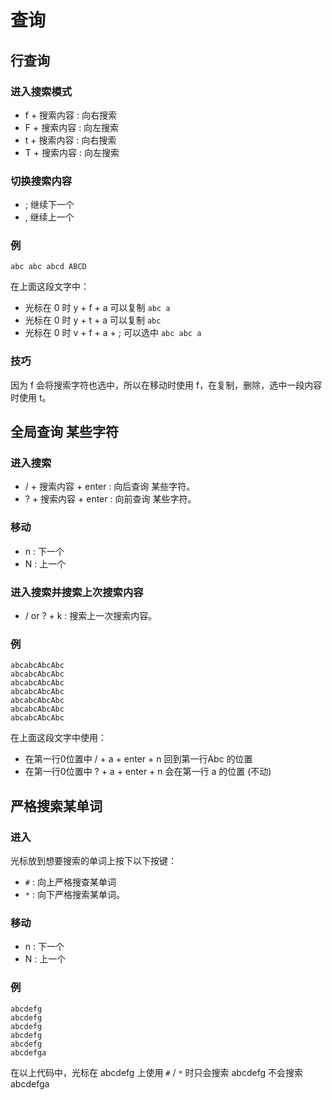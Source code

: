 # 查询
## 行查询
### 进入搜索模式
- f + 搜索内容 : 向右搜索
- F + 搜索内容 : 向左搜索 
- t + 搜索内容 : 向右搜索
- T + 搜索内容 : 向左搜索
### 切换搜索内容
- ; 继续下一个
- , 继续上一个
### 例
```text
abc abc abcd ABCD
```
在上面这段文字中：
- 光标在 0 时 y + f + a 可以复制 `abc a`
- 光标在 0 时 y + t + a 可以复制 `abc `
- 光标在 0 时 v + f + a + ; 可以选中 `abc abc a`
### 技巧
因为 f 会将搜索字符也选中，所以在移动时使用 f，在复制，删除，选中一段内容时使用 t。
## 全局查询 某些字符
### 进入搜索
- / + 搜索内容 + enter : 向后查询 某些字符。
- ? + 搜索内容 + enter : 向前查询 某些字符。
### 移动
- n : 下一个
- N : 上一个
### 进入搜索并搜索上次搜索内容
- / or ? + k : 搜索上一次搜索内容。
### 例
```text
abcabcAbcAbc
abcabcAbcAbc
abcabcAbcAbc
abcabcAbcAbc
abcabcAbcAbc
abcabcAbcAbc
abcabcAbcAbc
```
在上面这段文字中使用：
- 在第一行0位置中 / + a + enter + n 回到第一行Abc 的位置
- 在第一行0位置中 ? + a + enter + n 会在第一行 a 的位置 (不动)
## 严格搜索某单词
### 进入
光标放到想要搜索的单词上按下以下按键：
- `#` : 向上严格搜查某单词
- `*` : 向下严格搜索某单词。
### 移动
- n : 下一个
- N : 上一个
### 例
```text
abcdefg
abcdefg
abcdefg
abcdefg
abcdefg
abcdefga

```
在以上代码中，光标在 abcdefg 上使用 `#` / `*` 时只会搜索 abcdefg 不会搜索 abcdefga
